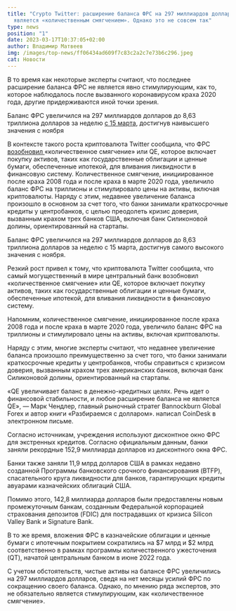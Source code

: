 ```yaml
---
title: "Crypto Twitter: расширение баланса ФРС на 297 миллиардов долларов
  является «количественным смягчением». Однако это не совсем так"
type: news
position: "1"
date: 2023-03-17T10:37:05+02:00
author: Владимир Матвеев
img: /images/top-news/ff06434ad609f7c83c2a2c7e73b6c296.jpeg
cat: Новости
---
```

В то время как некоторые эксперты считают, что последнее расширение баланса ФРС не является явно стимулирующим, как то, которое наблюдалось после вызванного коронавирусом краха 2020 года, другие придерживаются иной точки зрения.

Баланс ФРС увеличился на 297 миллиардов долларов до 8,63 триллиона долларов за неделю [с 15 марта](https://www.coindesk.com/markets/2023/03/17/feds-balance-sheet-swells-by-nearly-297b-but-its-not-qe/?utm_medium=referral&utm_source=rss&utm_campaign=headlines), достигнув наивысшего значения с ноября 

В контексте такого роста криптовалюта Twitter сообщила, что ФРС [возобновил ](https://twitter.com/GRDecter) «количественное смягчение» или QE, которое включает покупку активов, таких как государственные облигации и ценные бумаги, обеспеченные ипотекой, для вливания ликвидности в финансовую систему.
Количественное смягчение, инициированное после краха 2008 года и после краха в марте 2020 года, увеличило баланс ФРС на триллионы и стимулировало цены на активы, включая криптовалюты.
Наряду с этим, недавнее увеличение баланса произошло в основном за счет того, что банки занимали краткосрочные кредиты у центробанков, с целью преодолеть  кризис доверия, вызванным крахом  трех банков США, включая банк Силиконовой долины, ориентированный на стартапы. 

Баланс ФРС увеличился на 297 миллиардов долларов до 8,63 триллиона долларов за неделю с 15 марта, достигнув самого высокого значения с ноября.

Резкий рост привел к тому, что криптовалюта Twitter сообщила, что самый могущественный в мире центральный банк возобновил «количественное смягчение» или QE, которое включает покупку активов, таких как государственные облигации и ценные бумаги, обеспеченные ипотекой, для вливания ликвидности в финансовую систему.

Напомним, количественное смягчение, инициированное после краха 2008 года и после краха в марте 2020 года, увеличило баланс ФРС на триллионы и стимулировало цены на активы, включая криптовалюты.

Наряду с этим, многие эксперты считают, что недавнее увеличение баланса произошло преимущественно за счет того, что банки занимали краткосрочные кредиты у центробанков, чтобы справиться с кризисом доверия, вызванным крахом трех американских банков, включая банк Силиконовой долины, ориентированный на стартапы.

«QE увеличивает баланс в денежно-кредитных целях. Речь идет о финансовой стабильности, и любое расширение баланса не является QE», — Марк Чендлер, главный рыночный стратег Bannockburn Global Forex и автор книги «Разбираемся с долларом». написал CoinDesk в электронном письме.

Согласно источникам, учреждения используют дисконтное окно ФРС для экстренных кредитов.
Согласно официальным данным, банки заняли рекордные 152,9 миллиарда долларов из дисконтного окна ФРС.

Банки также заняли 11,9 млрд долларов США в рамках недавно созданной Программы банковского срочного финансирования (BTFP), спасательного круга ликвидности для банков, гарантирующих кредиты авуарами казначейских облигаций США.

Помимо этого, 142,8 миллиарда долларов были предоставлены новым промежуточным банкам, созданным Федеральной корпорацией страхования депозитов (FDIC) для пострадавших от кризиса Silicon Valley Bank и Signature Bank.

В то же время, вложения ФРС в казначейские облигации и ценные бумаги с ипотечным покрытием сократились на $7 млрд и $2 млрд соответственно в рамках программы количественного ужесточения (QT), начатой центральным банком в июне 2022 года.

С учетом обстоятельств, чистые активы на балансе ФРС увеличились на 297 миллиардов долларов, сведя на нет месяцы усилий ФРС по сокращению своего баланса. Однако, по мнению ряда экспертов, это не обязательно является стимулирующим, как «количественное смягчение».